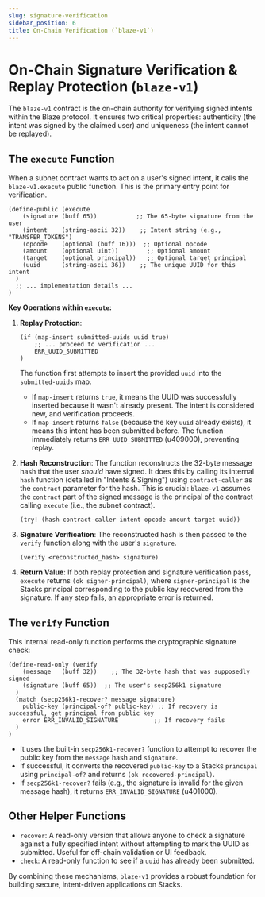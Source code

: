 ```yaml
---
slug: signature-verification
sidebar_position: 6
title: On-Chain Verification (`blaze-v1`)
---
```


# On-Chain Signature Verification & Replay Protection (`blaze-v1`)

The `blaze-v1` contract is the on-chain authority for verifying signed intents within the Blaze protocol. It ensures two critical properties: authenticity (the intent was signed by the claimed user) and uniqueness (the intent cannot be replayed).

## The `execute` Function

When a subnet contract wants to act on a user's signed intent, it calls the `blaze-v1.execute` public function. This is the primary entry point for verification.

```clarity
(define-public (execute
    (signature (buff 65))           ;; The 65-byte signature from the user
    (intent    (string-ascii 32))    ;; Intent string (e.g., "TRANSFER_TOKENS")
    (opcode    (optional (buff 16)))  ;; Optional opcode
    (amount    (optional uint))        ;; Optional amount
    (target    (optional principal))   ;; Optional target principal
    (uuid      (string-ascii 36))    ;; The unique UUID for this intent
  )
  ;; ... implementation details ...
)
```

**Key Operations within `execute`:**

1.  **Replay Protection**: 
    ```clarity
    (if (map-insert submitted-uuids uuid true)
        ;; ... proceed to verification ...
        ERR_UUID_SUBMITTED
    )
    ```
    The function first attempts to insert the provided `uuid` into the `submitted-uuids` map. 
    *   If `map-insert` returns `true`, it means the UUID was successfully inserted because it wasn't already present. The intent is considered new, and verification proceeds.
    *   If `map-insert` returns `false` (because the key `uuid` already exists), it means this intent has been submitted before. The function immediately returns `ERR_UUID_SUBMITTED` (u409000), preventing replay.

2.  **Hash Reconstruction**: The function reconstructs the 32-byte message hash that the user *should* have signed. It does this by calling its internal `hash` function (detailed in "Intents & Signing") using `contract-caller` as the `contract` parameter for the hash. This is crucial: `blaze-v1` assumes the `contract` part of the signed message is the principal of the contract calling `execute` (i.e., the subnet contract).
    ```clarity
    (try! (hash contract-caller intent opcode amount target uuid))
    ```

3.  **Signature Verification**: The reconstructed hash is then passed to the `verify` function along with the user's `signature`.
    ```clarity
    (verify <reconstructed_hash> signature)
    ```

4.  **Return Value**: If both replay protection and signature verification pass, `execute` returns `(ok signer-principal)`, where `signer-principal` is the Stacks principal corresponding to the public key recovered from the signature. If any step fails, an appropriate error is returned.

## The `verify` Function

This internal read-only function performs the cryptographic signature check:

```clarity
(define-read-only (verify 
    (message   (buff 32))    ;; The 32-byte hash that was supposedly signed
    (signature (buff 65))  ;; The user's secp256k1 signature
  )
  (match (secp256k1-recover? message signature)
    public-key (principal-of? public-key) ;; If recovery is successful, get principal from public key
    error ERR_INVALID_SIGNATURE          ;; If recovery fails
  )
)
```

*   It uses the built-in `secp256k1-recover?` function to attempt to recover the public key from the `message` hash and `signature`.
*   If successful, it converts the recovered `public-key` to a Stacks `principal` using `principal-of?` and returns `(ok recovered-principal)`.
*   If `secp256k1-recover?` fails (e.g., the signature is invalid for the given message hash), it returns `ERR_INVALID_SIGNATURE` (u401000).

## Other Helper Functions

*   `recover`: A read-only version that allows anyone to check a signature against a fully specified intent without attempting to mark the UUID as submitted. Useful for off-chain validation or UI feedback.
*   `check`: A read-only function to see if a `uuid` has already been submitted.

By combining these mechanisms, `blaze-v1` provides a robust foundation for building secure, intent-driven applications on Stacks. 